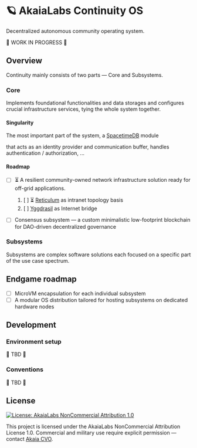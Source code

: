 # 🪐 AkaiaLabs Continuity OS

Decentralized autonomous community operating system.

🚧 WORK IN PROGRESS 🚧

## Overview

Continuity mainly consists of two parts — Core and Subsystems.

### Core

Implements foundational functionalities and data storages and configures crucial infrastructure services, tying the whole system together.

#### Singularity

The most important part of the system, a [SpacetimeDB](https://github.com/clockworklabs/SpacetimeDB.git) module

that acts as an identity provider and communication buffer, handles authentication / authorization, ...

#### Roadmap

- [ ] ⏳ A resilient community-owned network infrastructure solution ready for off-grid applications.

  1. [ ] ⏳ [Reticulum](https://reticulum.network/manual/whatis.html) as intranet topology basis
  2. [ ] [Yggdrasil](https://yggdrasil-network.github.io/) as Internet bridge

- [ ] Consensus subsystem — a custom minimalistic low-footprint blockchain for DAO-driven decentralized governance

### Subsystems

Subsystems are complex software solutions each focused on a specific part of the use case spectrum.

## Endgame roadmap

- [ ] MicroVM encapsulation for each individual subsystem
- [ ] A modular OS distribution tailored for hosting subsystems on dedicated hardware nodes

## Development

### Environment setup

🚧 TBD 🚧

### Conventions

🚧 TBD 🚧

## License

[![License: AkaiaLabs NonCommercial Attribution 1.0](https://img.shields.io/badge/License-AkaiaLabs_NC--By_1.0-black.svg)](./LICENSE.md)

This project is licensed under the AkaiaLabs NonCommercial Attribution License 1.0.
Commercial and military use require explicit permission — contact [Akaia CVO](mailto:cvo.akaia@gmail.com).
